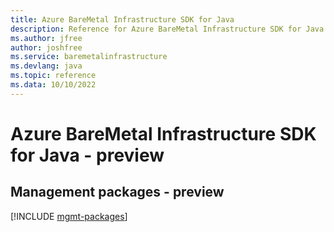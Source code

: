 ```yaml
---
title: Azure BareMetal Infrastructure SDK for Java
description: Reference for Azure BareMetal Infrastructure SDK for Java
ms.author: jfree
author: joshfree
ms.service: baremetalinfrastructure
ms.devlang: java
ms.topic: reference
ms.data: 10/10/2022
---
```

# Azure BareMetal Infrastructure SDK for Java - preview

## Management packages - preview
[!INCLUDE [mgmt-packages](baremetal-infrastructure-mgmt-index.md)]
